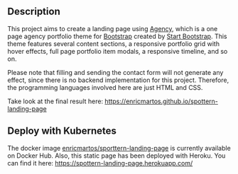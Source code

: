 ## Description

This project aims to create a landing page using [Agency](http://startbootstrap.com/template-overviews/agency/), which is a one page agency portfolio theme for [Bootstrap](http://getbootstrap.com/) created by [Start Bootstrap](http://startbootstrap.com/). This theme features several content sections, a responsive portfolio grid with hover effects, full page portfolio item modals, a responsive timeline, and so on. 

Please note that filling and sending the contact form will not generate any effect, since there is no backend implementation for this project. Therefore, the programming languages involved here are just HTML and CSS. 

Take look at the final result here: https://enricmartos.github.io/spottern-landing-page

## Deploy with Kubernetes

The docker image [enricmartos/sporttern-landing-page](https://cloud.docker.com/repository/docker/enricmartos/spottern-landing-page/) is currently available on Docker Hub. Also, this static page has been deployed with Heroku. You can find it here: https://spottern-landing-page.herokuapp.com/ 
